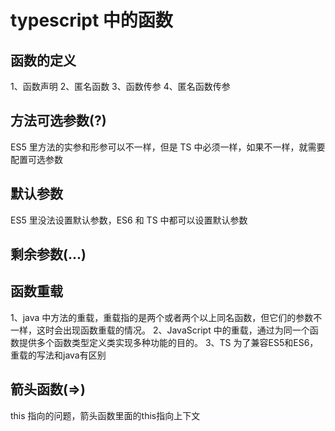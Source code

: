 # typescript 中的函数

## 函数的定义
  1、函数声明
  2、匿名函数
  3、函数传参
  4、匿名函数传参

## 方法可选参数(?)
  ES5 里方法的实参和形参可以不一样，但是 TS 中必须一样，如果不一样，就需要配置可选参数

## 默认参数
  ES5 里没法设置默认参数，ES6 和 TS 中都可以设置默认参数

## 剩余参数(...)

## 函数重载
  1、java 中方法的重载，重载指的是两个或者两个以上同名函数，但它们的参数不一样，这时会出现函数重载的情况。
  2、JavaScript 中的重载，通过为同一个函数提供多个函数类型定义类实现多种功能的目的。
  3、TS 为了兼容ES5和ES6，重载的写法和java有区别

## 箭头函数(=>)
  this 指向的问题，箭头函数里面的this指向上下文
  